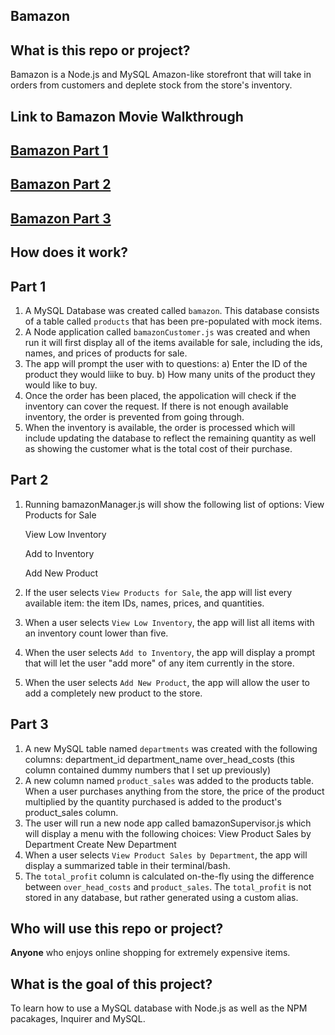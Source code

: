 ## Bamazon

## What is this repo or project?
Bamazon is a Node.js and MySQL Amazon-like storefront that will take in orders from customers and deplete stock from the store's inventory.

## Link to Bamazon Movie Walkthrough
## <a href="https://drive.google.com/file/d/1W0BZGszHt5j-BFV0RAYnmM7m5entpRde/view?usp=sharing" target="_blank">Bamazon Part 1</a>

## <a href="https://drive.google.com/file/d/12S2CedZw8UGOuMX_yOQfgSVC80lE-V9b/view?usp=sharing" target="_blank">Bamazon Part 2</a>

## <a href="https://drive.google.com/file/d/1bb4eKoxHIUU0h9NWaudzT6uErcfTWasa/view?usp=sharing" target="_blank">Bamazon Part 3</a>

## How does it work?
## Part 1
1. A MySQL Database was created called `bamazon`. This database consists of a table called `products` that has been pre-populated with mock items.
2. A Node application called `bamazonCustomer.js` was created and when run it will first display all of the items available for sale, including the ids, names, and prices of products for sale.
3. The app will prompt the user with to questions:
  a) Enter the ID of the product they would liike to buy.
  b) How many units of the product they would like to buy.
4. Once the order has been placed, the appolication will check if the inventory can cover the request. If there is not enough available inventory, the order is prevented from going through.
5. When the inventory is available, the order is processed which will include updating the database to reflect the remaining quantity as well as showing the customer what is the total cost of their purchase.

## Part 2
1. Running bamazonManager.js will show the following list of options:
    View Products for Sale

    View Low Inventory
    
    Add to Inventory
    
    Add New Product
2. If the user selects `View Products for Sale`, the app will list every available item: the item IDs, names, prices, and quantities.
3. When a user selects `View Low Inventory`, the app will list all items with an inventory count lower than five.
4. When the user selects `Add to Inventory`, the app will display a prompt that will let the user "add more" of any item currently in the store.
5. When the user selects `Add New Product`, the app will allow the user to add a completely new product to the store.

## Part 3
1. A new MySQL table named `departments` was created with the following columns:
    department_id
    department_name
    over_head_costs (this column contained dummy numbers that I set up previously)
2. A new column named `product_sales` was added to the products table. When a user purchases anything from the store, the price of the product multiplied by the quantity purchased is added to the product's product_sales column.
3. The user will run a new node app called bamazonSupervisor.js which will display a menu with the following choices:
    View Product Sales by Department
    Create New Department
4. When a user selects `View Product Sales by Department`, the app will display a summarized table in their terminal/bash.
5. The `total_profit` column is calculated on-the-fly using the difference between `over_head_costs` and `product_sales`. The `total_profit` is not stored in any database, but rather generated using a custom alias.

## Who will use this repo or project?
**Anyone** who enjoys online shopping for extremely expensive items.

## What is the goal of this project?
To learn how to use a MySQL database with Node.js as well as the NPM pacakages, Inquirer and MySQL.
